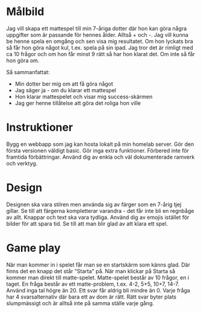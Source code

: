 
# Målbild
Jag vill skapa ett mattespel till min 7-åriga dotter där hon kan göra några uppgifter som är passande för hennes ålder. Alltså + och -.
Jag vill kunna be henne spela en omgång och sen visa mig resultatet. Om hon lyckats bra så får hon göra något kul, t.ex. spela på sin ipad.
Jag tror det är rimligt med ca 10 frågor och om hon får minst 9 rätt så har hon klarat det. Om inte så får hon göra om.

Så sammanfattat:
* Min dotter ber mig om att få göra något
* Jag säger ja - om du klarar ett mattespel
* Hon klarar mattespelet och visar mig success-skärmen
* Jag ger henne tillåtelse att göra det roliga hon ville


# Instruktioner
Bygg en webbapp som jag kan hosta lokalt på min homelab server.
Gör den första versionen väldigt basic.
Gör inga extra funktioner.
Förbered inte för framtida förbättringar.
Använd dig av enkla och väl dokumenterade ramverk och verktyg.


# Design
Designen ska vara stilren men använda sig av färger som en 7-årig tjej gillar. Se till att färgerna kompletterar varandra - det får inte bli en regnbåge av allt.
Knappar och text ska vara tydliga.
Använd dig av emojis istället för bilder för att spara tid.
Se till att man blir glad av att klara ett spel.


# Game play
När man kommer in i spelet får man se en startskärm som känns glad. Där finns det en knapp det står "Starta" på.
När man klickar på Starta så kommer man direkt till matte-spelet.
Matte-spelet består av 10 frågor, en i taget.
En fråga består av ett matte-problem, t.ex. 4-2, 5+5, 10+7, 14-7.
Använd inga tal högre än 20.
Ett svar får aldrig bli mindre än 0.
Varje fråga har 4 svarsalternativ där bara ett av dom är rätt.
Rätt svar byter plats slumpmässigt och är alltså inte på samma ställe varje gång.

